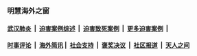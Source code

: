 
### 明慧海外之窗

####  [武汉肺炎](indexes/365.md?t=05230001) &nbsp;|&nbsp;  [迫害案例综述](indexes/328.md?t=05230001) &nbsp;|&nbsp; [迫害致死案例](indexes/277.md?t=05230001)  &nbsp;|&nbsp; [更多迫害案例](indexes/81.md?t=05230001)  &nbsp;|&nbsp; 
####  [时事评论](indexes/19.md?t=05230001) &nbsp;|&nbsp; [海外简讯](indexes/245.md?t=05230001)&nbsp;|&nbsp;  [社会支持](indexes/140.md?t=05230001) &nbsp;|&nbsp; [褒奖决议](indexes/282.md?t=05230001) &nbsp;|&nbsp; [社区报道](indexes/91.md?t=05230001)  &nbsp;|&nbsp; [天人之间](indexes/78.md?t=05230001) 

